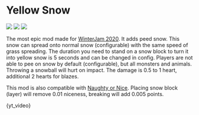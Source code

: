 # Yellow Snow
[![](https://badges.moddingx.org/modrinth/downloads/yellow-snow?style=flat)](https://modrinth.com/mod/yellow-snow)
[![](https://badges.moddingx.org/curseforge/downloads/420856?style=flat)](https://www.curseforge.com/minecraft/mc-mods/yellow-snow)
[![](https://img.shields.io/github/issues-raw/ChaoticTrials/YellowSnow?style=flat-square)](https://github.com/ChaoticTrials/YellowSnow)

The most epic mod made for [WinterJam 2020](https://www.curseforge.com/minecraft/modpacks/mmds-winterjam-2020). It
adds peed snow. This snow can spread onto normal snow (configurable) with the same speed of grass spreading. The 
duration you need to stand on a snow block to turn it into yellow snow is 5 seconds and can be changed in config.
Players are not able to pee on snow by default (configurable), but all monsters and animals.
Throwing a snowball will hurt on impact. The damage is 0.5 to 1 heart, additional 2 hearts for blazes.

This mod is also compatible with [Naughty or Nice](https://www.curseforge.com/minecraft/mc-mods/naughty-or-nice). 
Placing snow block (layer) will remove 0.01 niceness, breaking will add 0.005 points.

{yt_video}